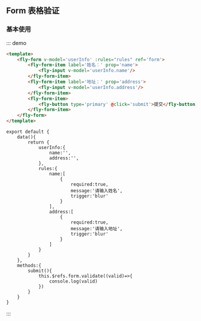 <script>
module.exports = {
    data(){
        return {
            userInfo:{
                name:'',
                address:'',
            },
            rules:{
                name:[
                    {
                        required:true,
                        message:'请输入姓名',
                        trigger:'blur'
                    }
                ],
                address:[
                    {
                        required:true,
                        message:'请输入地址',
                        trigger:'blur'
                    }
                ]
            }
        }
    },
    methods:{
        submit(){
            this.$refs.form.validate((valid)=>{
                // debugger
                console.log(valid)
            })
        }
    }
}
</script>
## Form 表格验证

### 基本使用

::: demo
```html
<template>
    <fly-form v-model='userInfo' :rules="rules" ref='form'>
        <fly-form-item label='姓名：' prop='name'>
            <fly-input v-model='userInfo.name'/>
        </fly-form-item>
        <fly-form-item label='地址：' prop='address'>
            <fly-input v-model='userInfo.address'/>
        </fly-form-item>
        <fly-form-item>
            <fly-button type='primary' @click='submit'>提交</fly-button>
        </fly-form-item>
    </fly-form>
</template>
```
```JS
export default {
    data(){
        return {
            userInfo:{
                name:'',
                address:'',
            },
            rules:{
                name:[
                    {
                        required:true,
                        message:'请输入姓名',
                        trigger:'blur'
                    }
                ],
                address:[
                    {
                        required:true,
                        message:'请输入地址',
                        trigger:'blur'
                    }
                ]
            }
        }
    },
    methods:{
        submit(){
            this.$refs.form.validate((valid)=>{
                console.log(valid)
            })
        }
    }
}
```
:::